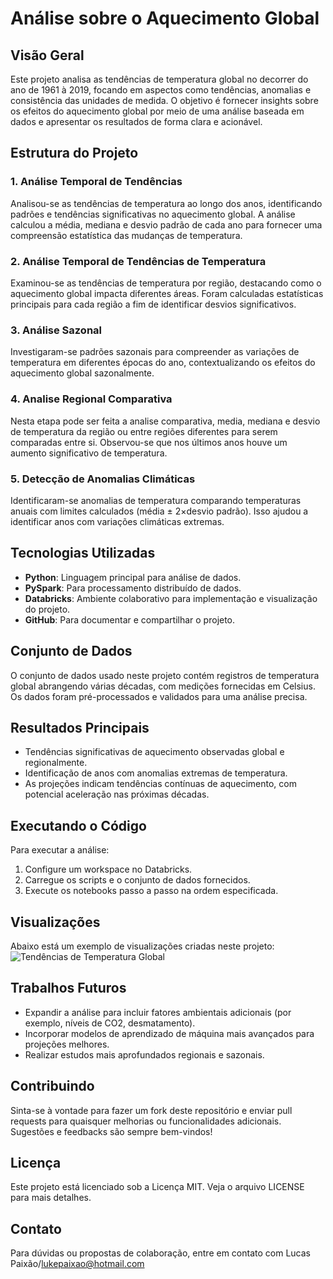 # Análise sobre o Aquecimento Global

## Visão Geral
Este projeto analisa as tendências de temperatura global no decorrer do ano de 1961 à 2019, focando em aspectos como tendências, anomalias e consistência das unidades de medida.
O objetivo é fornecer insights sobre os efeitos do aquecimento global por meio de uma análise baseada em dados e apresentar os resultados de forma clara e acionável.

## Estrutura do Projeto

### 1. **Análise Temporal de Tendências**
Analisou-se as tendências de temperatura ao longo dos anos, identificando padrões e tendências significativas no aquecimento global.
A análise calculou a média, mediana e desvio padrão de cada ano para fornecer uma compreensão estatística das mudanças de temperatura.

### 2. **Análise Temporal de Tendências de Temperatura**
Examinou-se as tendências de temperatura por região, destacando como o aquecimento global impacta diferentes áreas.
Foram calculadas estatísticas principais para cada região a fim de identificar desvios significativos.

### 3. **Análise Sazonal**
Investigaram-se padrões sazonais para compreender as variações de temperatura em diferentes épocas do ano, contextualizando os efeitos do aquecimento global sazonalmente.

### 4. **Analise Regional Comparativa**
Nesta etapa pode ser feita a analise comparativa, media, mediana e desvio de temperatura da região ou entre regiões diferentes para serem comparadas entre si.
Observou-se que nos últimos anos houve um aumento significativo de temperatura.

### 5. **Detecção de Anomalias Climáticas**
Identificaram-se anomalias de temperatura comparando temperaturas anuais com limites calculados (média ± 2×desvio padrão).
Isso ajudou a identificar anos com variações climáticas extremas.

## Tecnologias Utilizadas
- **Python**: Linguagem principal para análise de dados.
- **PySpark**: Para processamento distribuído de dados.
- **Databricks**: Ambiente colaborativo para implementação e visualização do projeto.
- **GitHub**: Para documentar e compartilhar o projeto.

## Conjunto de Dados
O conjunto de dados usado neste projeto contém registros de temperatura global abrangendo várias décadas, com medições fornecidas em Celsius.
Os dados foram pré-processados e validados para uma análise precisa.

## Resultados Principais
- Tendências significativas de aquecimento observadas global e regionalmente.
- Identificação de anos com anomalias extremas de temperatura.
- As projeções indicam tendências contínuas de aquecimento, com potencial aceleração nas próximas décadas.

## Executando o Código
Para executar a análise:
1. Configure um workspace no Databricks.
2. Carregue os scripts e o conjunto de dados fornecidos.
3. Execute os notebooks passo a passo na ordem especificada.

## Visualizações
Abaixo está um exemplo de visualizações criadas neste projeto:
![Tendências de Temperatura Global](visualizations/temperature_trends.png)

## Trabalhos Futuros
- Expandir a análise para incluir fatores ambientais adicionais (por exemplo, níveis de CO2, desmatamento).
- Incorporar modelos de aprendizado de máquina mais avançados para projeções melhores.
- Realizar estudos mais aprofundados regionais e sazonais.

## Contribuindo
Sinta-se à vontade para fazer um fork deste repositório e enviar pull requests para quaisquer melhorias ou funcionalidades adicionais. Sugestões e feedbacks são sempre bem-vindos!

## Licença
Este projeto está licenciado sob a Licença MIT. Veja o arquivo LICENSE para mais detalhes.

## Contato
Para dúvidas ou propostas de colaboração, entre em contato com Lucas Paixão/lukepaixao@hotmail.com
